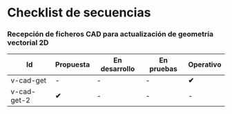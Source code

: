 # Checklist de secuencias
  
  
### Recepción de ficheros CAD para actualización de geometría vectorial 2D

| Id | Propuesta | En desarrollo | En pruebas | Operativo |
| -- | -- | -- | -- | -- |
| v-cad-get | - | - | - | **✔** |
| v-cad-get-2 | **✔** | - | - | - |

